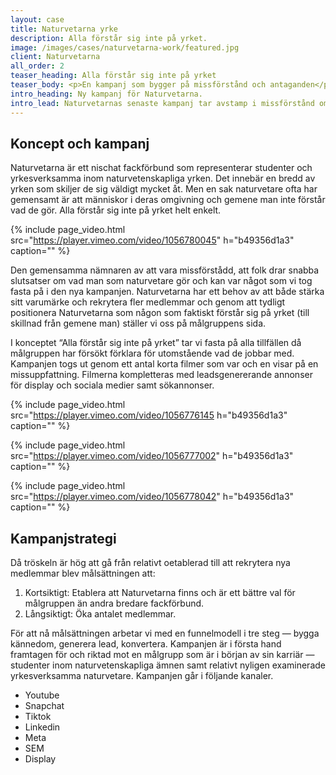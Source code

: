 ```yaml
---
layout: case
title: Naturvetarna yrke
description: Alla förstår sig inte på yrket. 
image: /images/cases/naturvetarna-work/featured.jpg
client: Naturvetarna
all_order: 2
teaser_heading: Alla förstår sig inte på yrket
teaser_body: <p>En kampanj som bygger på missförstånd och antaganden</p>
intro_heading: Ny kampanj för Naturvetarna.
intro_lead: Naturvetarnas senaste kampanj tar avstamp i missförstånd om vad dietister äter, att biologen kan allt om småkryp. Alla förstår sig inte på yrket helt enkelt.
---
```


## Koncept och kampanj

Naturvetarna är ett nischat fackförbund som representerar studenter och yrkesverksamma inom naturvetenskapliga yrken. Det innebär en bredd av yrken som skiljer de sig väldigt mycket åt. Men en sak naturvetare ofta har gemensamt är att människor i deras omgivning och gemene man inte förstår vad de gör. Alla förstår sig inte på yrket helt enkelt.

{%
  include page_video.html
  src="https://player.vimeo.com/video/1056780045"
  h="b49356d1a3"
  caption=""
%}

Den gemensamma nämnaren av att vara missförstådd, att folk drar snabba slutsatser om vad man som naturvetare gör och kan var något som vi tog fasta på i den nya kampanjen. Naturvetarna har ett behov av att både stärka sitt varumärke och rekrytera fler medlemmar och genom att tydligt positionera Naturvetarna som någon som faktiskt förstår sig på yrket (till skillnad från gemene man) ställer vi oss på målgruppens sida.  

I konceptet “Alla förstår sig inte på yrket” tar vi fasta på alla tillfällen då målgruppen har försökt förklara för utomstående vad de jobbar med. 
Kampanjen togs ut genom ett antal korta filmer som var och en visar på en missuppfattning. Filmerna kompletteras med leadsgenererande annonser för display och sociala medier samt sökannonser. 

{%
  include page_video.html
  src="https://player.vimeo.com/video/1056776145
  h="b49356d1a3"
  caption=""
%}

{%
  include page_video.html
  src="https://player.vimeo.com/video/1056777002"
  h="b49356d1a3"
  caption=""
%}

{%
  include page_video.html
  src="https://player.vimeo.com/video/1056778042"
  h="b49356d1a3"
  caption=""
%}


## Kampanjstrategi
Då tröskeln är hög att gå från relativt oetablerad till att rekrytera nya medlemmar blev målsättningen att:

1. Kortsiktigt: Etablera att Naturvetarna finns och är ett bättre val för målgruppen än andra bredare fackförbund.
2. Långsiktigt: Öka antalet medlemmar.

För att nå målsättningen arbetar vi med en funnelmodell i tre steg — bygga kännedom, generera lead, konvertera. 
Kampanjen är i första hand framtagen för och riktad mot en målgrupp som är i början av sin karriär — studenter inom naturvetenskapliga ämnen samt relativt nyligen examinerade yrkesverksamma naturvetare. Kampanjen går i följande kanaler.

- Youtube
- Snapchat
- Tiktok
- Linkedin
- Meta
- SEM
- Display



